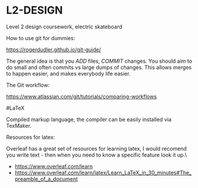 # L2-DESIGN
 Level 2 design coursework, electric skateboard

How to use git for dummies:

https://rogerdudler.github.io/git-guide/

The general idea is that you *ADD* files, *COMMIT* changes.
You should aim to do small and often commits vs large dumps of changes.
This allows merges to happen easier, and makes everybody life easier.



The Git workflow:

https://www.atlassian.com/git/tutorials/comparing-workflows



#LaTeX

Compiled markup language, the compiler can be easily installed via TexMaker.

Resources for latex:

Overleaf has a great set of resources for learning latex, I would recomend you write text - then when you need to know a specific feature look it up.\\
- https://www.overleaf.com/learn
- https://www.overleaf.com/learn/latex/Learn_LaTeX_in_30_minutes#The_preamble_of_a_document

